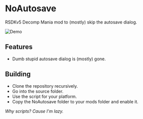 # NoAutosave
RSDKv5 Decomp Mania mod to (mostly) skip the autosave dialog.

![Demo](https://github.com/Deltara3/deltara3/blob/main/demo.gif?raw=true)

## Features
- Dumb stupid autosave dialog is (mostly) gone.

## Building
- Clone the repository recursively.
- Go into the source folder.
- Use the script for your platform.
- Copy the NoAutosave folder to your mods folder and enable it.

*Why scripts? Cause I'm lazy.*
